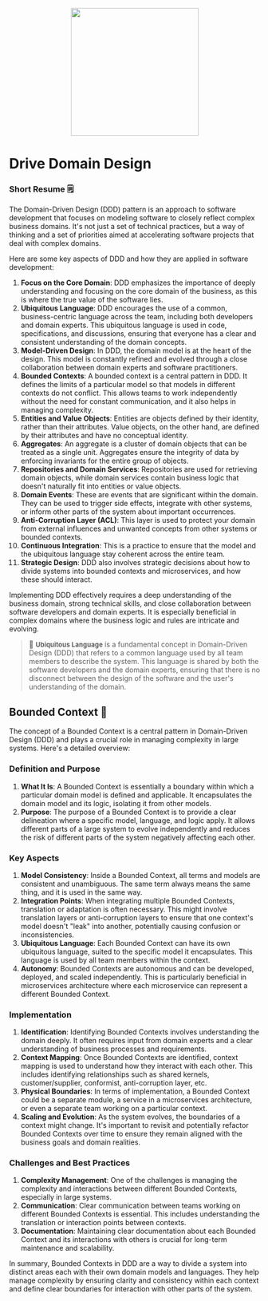 
<p align="center">
  <img src="https://cdn2.iconfinder.com/data/icons/microservices-soft-fill/60/Domain-Driven-Design-domain-driven-design-512.png" width=256px height=256px />
</p>

# Drive Domain Design

### Short Resume 🗒️

The Domain-Driven Design (DDD) pattern is an approach to software development that focuses on modeling software to closely reflect complex business domains. It's not just a set of technical practices, but a way of thinking and a set of priorities aimed at accelerating software projects that deal with complex domains.

Here are some key aspects of DDD and how they are applied in software development:

1. **Focus on the Core Domain**: DDD emphasizes the importance of deeply understanding and focusing on the core domain of the business, as this is where the true value of the software lies.
2. **Ubiquitous Language**: DDD encourages the use of a common, business-centric language across the team, including both developers and domain experts. This ubiquitous language is used in code, specifications, and discussions, ensuring that everyone has a clear and consistent understanding of the domain concepts.
3. **Model-Driven Design**: In DDD, the domain model is at the heart of the design. This model is constantly refined and evolved through a close collaboration between domain experts and software practitioners.
4. **Bounded Contexts**: A bounded context is a central pattern in DDD. It defines the limits of a particular model so that models in different contexts do not conflict. This allows teams to work independently without the need for constant communication, and it also helps in managing complexity.
5. **Entities and Value Objects**: Entities are objects defined by their identity, rather than their attributes. Value objects, on the other hand, are defined by their attributes and have no conceptual identity.
6. **Aggregates**: An aggregate is a cluster of domain objects that can be treated as a single unit. Aggregates ensure the integrity of data by enforcing invariants for the entire group of objects.
7. **Repositories and Domain Services**: Repositories are used for retrieving domain objects, while domain services contain business logic that doesn't naturally fit into entities or value objects.
8. **Domain Events**: These are events that are significant within the domain. They can be used to trigger side effects, integrate with other systems, or inform other parts of the system about important occurrences.
9. **Anti-Corruption Layer (ACL)**: This layer is used to protect your domain from external influences and unwanted concepts from other systems or bounded contexts.
10. **Continuous Integration**: This is a practice to ensure that the model and the ubiquitous language stay coherent across the entire team.
11. **Strategic Design**: DDD also involves strategic decisions about how to divide systems into bounded contexts and microservices, and how these should interact.

Implementing DDD effectively requires a deep understanding of the business domain, strong technical skills, and close collaboration between software developers and domain experts. It is especially beneficial in complex domains where the business logic and rules are intricate and evolving.

> 🔴 <font size=2.5>**Ubiquitous Language** </font> is a fundamental concept in Domain-Driven Design (DDD) that refers to a common language used by all team members to describe the system. This language is shared by both the software developers and the domain experts, ensuring that there is no disconnect between the design of the software and the user's understanding of the domain.

## Bounded Context 🚀️

The concept of a Bounded Context is a central pattern in Domain-Driven Design (DDD) and plays a crucial role in managing complexity in large systems. Here's a detailed overview:

### Definition and Purpose

1. **What It Is**: A Bounded Context is essentially a boundary within which a particular domain model is defined and applicable. It encapsulates the domain model and its logic, isolating it from other models.
2. **Purpose**: The purpose of a Bounded Context is to provide a clear delineation where a specific model, language, and logic apply. It allows different parts of a large system to evolve independently and reduces the risk of different parts of the system negatively affecting each other.

### Key Aspects

1. **Model Consistency**: Inside a Bounded Context, all terms and models are consistent and unambiguous. The same term always means the same thing, and it is used in the same way.
2. **Integration Points**: When integrating multiple Bounded Contexts, translation or adaptation is often necessary. This might involve translation layers or anti-corruption layers to ensure that one context's model doesn't "leak" into another, potentially causing confusion or inconsistencies.
3. **Ubiquitous Language**: Each Bounded Context can have its own ubiquitous language, suited to the specific model it encapsulates. This language is used by all team members within the context.
4. **Autonomy**: Bounded Contexts are autonomous and can be developed, deployed, and scaled independently. This is particularly beneficial in microservices architecture where each microservice can represent a different Bounded Context.

### Implementation

1. **Identification**: Identifying Bounded Contexts involves understanding the domain deeply. It often requires input from domain experts and a clear understanding of business processes and requirements.
2. **Context Mapping**: Once Bounded Contexts are identified, context mapping is used to understand how they interact with each other. This includes identifying relationships such as shared kernels, customer/supplier, conformist, anti-corruption layer, etc.
3. **Physical Boundaries**: In terms of implementation, a Bounded Context could be a separate module, a service in a microservices architecture, or even a separate team working on a particular context.
4. **Scaling and Evolution**: As the system evolves, the boundaries of a context might change. It's important to revisit and potentially refactor Bounded Contexts over time to ensure they remain aligned with the business goals and domain realities.

### Challenges and Best Practices

1. **Complexity Management**: One of the challenges is managing the complexity and interactions between different Bounded Contexts, especially in large systems.
2. **Communication**: Clear communication between teams working on different Bounded Contexts is essential. This includes understanding the translation or interaction points between contexts.
3. **Documentation**: Maintaining clear documentation about each Bounded Context and its interactions with others is crucial for long-term maintenance and scalability.

In summary, Bounded Contexts in DDD are a way to divide a system into distinct areas each with their own domain models and languages. They help manage complexity by ensuring clarity and consistency within each context and define clear boundaries for interaction with other parts of the system.
